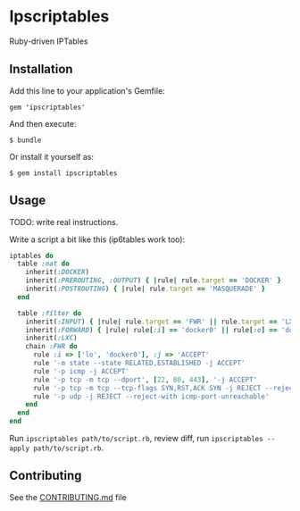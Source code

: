 # Ipscriptables

Ruby-driven IPTables

## Installation

Add this line to your application's Gemfile:

    gem 'ipscriptables'

And then execute:

    $ bundle

Or install it yourself as:

    $ gem install ipscriptables

## Usage

TODO: write real instructions.

Write a script a bit like this (ip6tables work too):

```ruby
iptables do
  table :nat do
    inherit(:DOCKER)
    inherit(:PREROUTING, :OUTPUT) { |rule| rule.target == 'DOCKER' }
    inherit(:POSTROUTING) { |rule| rule.target == 'MASQUERADE' }
  end

  table :filter do
    inherit(:INPUT) { |rule| rule.target == 'FWR' || rule.target == 'LXC' }
    inherit(:FORWARD) { |rule| rule[:i] == 'docker0' || rule[:o] == 'docker0' }
    inherit(:LXC)
    chain :FWR do
      rule :i => ['lo', 'docker0'], :j => 'ACCEPT'
      rule '-m state --state RELATED,ESTABLISHED -j ACCEPT'
      rule '-p icmp -j ACCEPT'
      rule '-p tcp -m tcp --dport', [22, 80, 443], '-j ACCEPT'
      rule '-p tcp -m tcp --tcp-flags SYN,RST,ACK SYN -j REJECT --reject-with icmp-port-unreachable'
      rule '-p udp -j REJECT --reject-with icmp-port-unreachable'
    end
  end
end
```

Run `ipscriptables path/to/script.rb`, review diff, run `ipscriptables
--apply path/to/script.rb`.

## Contributing

See the [CONTRIBUTING.md](CONTRIBUTING.md) file
